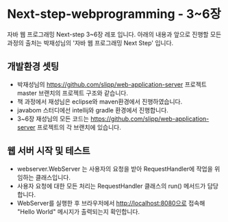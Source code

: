 # Next-step-webprogramming - 3~6장

자바 웹 프로그래밍 Next-step 3~6장 레포 입니다. 
아래의 내용과 앞으로 진행할 모든 과정의 출처는 박재성님의 '자바 웹 프로그래밍 Next Step' 입니다.

## 개발환경 셋팅

- 박재성님의 https://github.com/slipp/web-application-server 프로젝트 master 브랜치의 프로젝트 구조와 같습니다.
- 책 과정에서 재성님은 eclipse와 maven환경에서 진행하였습니다.
- javabom 스터디에선 intellij와 gradle 환경에서 진행합니다.
- 3~6장 재성님의 모든 코드는 https://github.com/slipp/web-application-server 프로젝트의 각 브랜치에 있습니다.

## 웹 서버 시작 및 테스트

- webserver.WebServer 는 사용자의 요청을 받아 RequestHandler에 작업을 위임하는 클래스입니다.
- 사용자 요청에 대한 모든 처리는 RequestHandler 클래스의 run() 메서드가 담당합니다.
- WebServer를 실행한 후 브라우저에서 [http://localhost:8080으로](http://localhost:8080으로/) 접속해 "Hello World" 메시지가 출력되는지 확인합니다.

